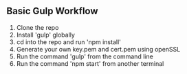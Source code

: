 ## Basic Gulp Workflow

1. Clone the repo
2. Install 'gulp' globally
3. cd into the repo and run 'npm install'
4. Generate your own key.pem and cert.pem using openSSL 
4. Run the command 'gulp' from the command line
5. Run the command 'npm start' from another terminal


